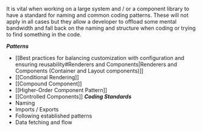 It is vital when working on a large system and / or a component library to have a standard for naming and common coding patterns. These will not apply in all cases but they allow a developer to offload some mental bandwidth and fall back on the naming and structure when coding or trying to find something in the code. 

***Patterns***
- [[Best practices for balancing customization with configuration and ensuring reusability#Renderers and Components|Renderers and Components (Container and Layout components)]]
- [[Conditional Rendering]]
- [[Compound Component]]
- [[Higher-Order Component Pattern]] 
- [[Controlled Components]]
***Coding Standards***
- Naming 
- Imports / Exports
-  Following established patterns 
-  Data fetching and flow